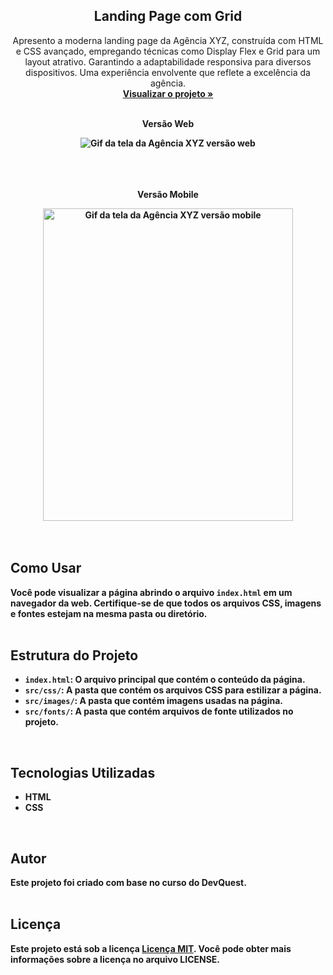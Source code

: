 <div align="center">

  <h2 align="center">Landing Page com Grid</h2>

  <p align="center">
    Apresento a moderna landing page da Agência XYZ, construída com HTML e CSS avançado, empregando técnicas como Display Flex e Grid para um layout atrativo. Garantindo a adaptabilidade responsiva para diversos dispositivos. Uma experiência envolvente que reflete a excelência da agência.
    <br />
    <a href="https://moniquecarvalho.github.io/landing-page-com-grid/"><strong>Visualizar o projeto »</strong></a>
    <br />
    <br />
  </p>
  <p><b>Versão Web</p>
  <img src="./src/images/web.gif" alt="Gif da tela da Agência XYZ versão web">
   <br />
   <br />
   <br />
   <br />
   <p><b>Versão Mobile</p>
  <img src="./src/images/mobile.gif" alt="Gif da tela da Agência XYZ versão mobile" width="400" height="500" >
</div>
<br />
<br />

## Como Usar
Você pode visualizar a página abrindo o arquivo `index.html` em um navegador da web. Certifique-se de que todos os arquivos CSS, imagens e fontes estejam na mesma pasta ou diretório.
<br />
<br />

## Estrutura do Projeto

- `index.html`: O arquivo principal que contém o conteúdo da página.
- `src/css/`: A pasta que contém os arquivos CSS para estilizar a página.
- `src/images/`: A pasta que contém imagens usadas na página.
- `src/fonts/`: A pasta que contém arquivos de fonte utilizados no projeto.
<br />

## Tecnologias Utilizadas

* HTML
* CSS
<br />

## Autor

Este projeto foi criado com base no curso do DevQuest.
<br />
<br />

## Licença

Este projeto está sob a licença  [Licença MIT](license.md). Você pode obter mais informações sobre a licença no arquivo LICENSE.
<br />
<br />



